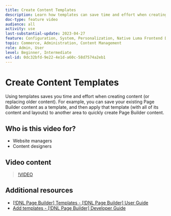 ```yaml
---
title: Create Content Templates
description: Learn how templates can save time and effort when creating content or replacing older content.
doc-type: feature video
audience: all
activity: use
last-substantial-update: 2023-04-27
feature: Configuration, System, Personalization, Native Luma Frontend Development
topic: Commerce, Administration, Content Management
role: Admin, User
level: Beginner, Intermediate
exl-id: 0dc32bfd-9e22-4e1d-a60c-58d7574a2eb1
---
```

# Create Content Templates

Using templates saves you time and effort when creating content (or replacing older content). For example, you can save your existing Page Builder content as a template, and then apply that template (with all of its content and layouts) to another area to quickly create Page Builder content.

## Who is this video for?

- Website managers
- Content designers

## Video content

>[!VIDEO](https://video.tv.adobe.com/v/343787?quality=12&learn=on)

## Additional resources

- [[!DNL Page Builder] Templates - [!DNL Page Builder] User Guide](https://experienceleague.adobe.com/docs/commerce-admin/page-builder/templates.html)
- [Add templates - [!DNL Page Builder] Developer Guide](https://developer.adobe.com/commerce/frontend-core/page-builder/content-types/create/add-templates/)
